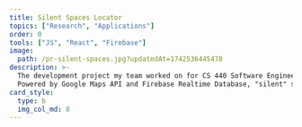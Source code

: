```yaml
---
title: Silent Spaces Locator
topics: ["Research", "Applications"]
order: 0
tools: ["JS", "React", "Firebase"]
image:
  path: /pr-silent-spaces.jpg?updatedAt=1742536445478
description: >- 
  The development project my team worked on for CS 440 Software Engineering I. An application created to post, rate, and detail various study locations across campus through a social network.
  Powered by Google Maps API and Firebase Realtime Database, "silent" spaces are easily located and can be rated depending on accessibility and accommodations.
card_style:
  type: b
  img_col_md: 8
---
```


